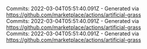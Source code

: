 Commits: 2022-03-04T05:51:40.091Z - Generated via https://github.com/marketplace/actions/artificial-grass
<br>
Commits: 2022-03-04T05:51:40.091Z - Generated via https://github.com/marketplace/actions/artificial-grass
<br>
Commits: 2022-03-04T05:51:40.091Z - Generated via https://github.com/marketplace/actions/artificial-grass
<br>
